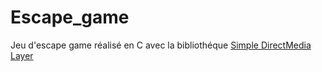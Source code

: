 # Escape_game
Jeu d'escape game réalisé en C avec la bibliothéque [Simple DirectMedia Layer](https://www.libsdl.org)


